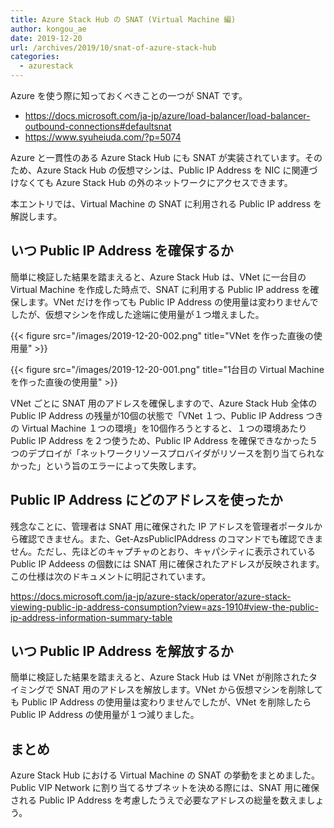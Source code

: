 ```yaml
---
title: Azure Stack Hub の SNAT (Virtual Machine 編)
author: kongou_ae
date: 2019-12-20
url: /archives/2019/10/snat-of-azure-stack-hub
categories:
  - azurestack
---
```


Azure を使う際に知っておくべきことの一つが SNAT です。

- https://docs.microsoft.com/ja-jp/azure/load-balancer/load-balancer-outbound-connections#defaultsnat
- https://www.syuheiuda.com/?p=5074

Azure と一貫性のある Azure Stack Hub にも SNAT が実装されています。そのため、Azure Stack Hub の仮想マシンは、Public IP Address を NIC に関連づけなくても Azure Stack Hub の外のネットワークにアクセスできます。

本エントリでは、Virtual Machine の SNAT に利用される Public IP  address を解説します。

## いつ Public IP Address を確保するか

簡単に検証した結果を踏まえると、Azure Stack Hub は、VNet に一台目の Virtual Machine を作成した時点で、SNAT に利用する Public IP address を確保します。VNet だけを作っても Public IP Address の使用量は変わりませんでしたが、仮想マシンを作成した途端に使用量が１つ増えました。

{{< figure src="/images/2019-12-20-002.png" title="VNet を作った直後の使用量" >}}

{{< figure src="/images/2019-12-20-001.png" title="1台目の Virtual Machine を作った直後の使用量" >}}

VNet ごとに SNAT 用のアドレスを確保しますので、Azure Stack Hub 全体の Public IP Address の残量が10個の状態で「VNet １つ、Public IP Address つきの Virtual Machine １つの環境」を10個作ろうとすると、１つの環境あたり Public IP Address を２つ使うため、Public IP Address を確保できなかった５つのデプロイが「ネットワークリソースプロバイダがリソースを割り当てられなかった」という旨のエラーによって失敗します。

## Public IP Address にどのアドレスを使ったか

残念なことに、管理者は SNAT 用に確保された IP アドレスを管理者ポータルから確認できません。また、Get-AzsPublicIPAddress のコマンドでも確認できません。ただし、先ほどのキャプチャのとおり、キャパシティに表示されている Public IP Addeess の個数には SNAT 用に確保されたアドレスが反映されます。この仕様は次のドキュメントに明記されています。

https://docs.microsoft.com/ja-jp/azure-stack/operator/azure-stack-viewing-public-ip-address-consumption?view=azs-1910#view-the-public-ip-address-information-summary-table

## いつ Public IP Address を解放するか

簡単に検証した結果を踏まえると、Azure Stack Hub は VNet が削除されたタイミングで SNAT 用のアドレスを解放します。VNet から仮想マシンを削除しても Public IP Address の使用量は変わりませんでしたが、VNet を削除したら Public IP Address の使用量が１つ減りました。

## まとめ

Azure Stack Hub における Virtual Machine の SNAT の挙動をまとめました。Public VIP Network に割り当てるサブネットを決める際には、SNAT 用に確保される Public IP Address を考慮したうえで必要なアドレスの総量を数えましょう。

